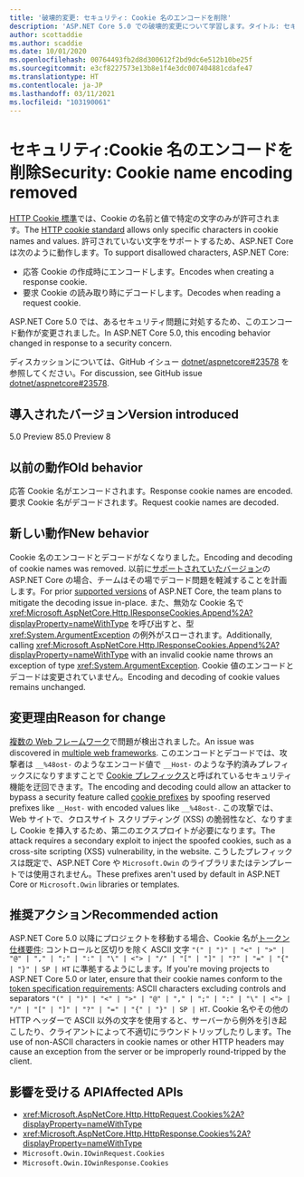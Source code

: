 ```yaml
---
title: '破壊的変更: セキュリティ: Cookie 名のエンコードを削除'
description: 'ASP.NET Core 5.0 での破壊的変更について学習します。タイトル: セキュリティ: Cookie 名のエンコードを削除'
author: scottaddie
ms.author: scaddie
ms.date: 10/01/2020
ms.openlocfilehash: 00764493fb2d8d300612f2bd9dc6e512b10be25f
ms.sourcegitcommit: e3cf8227573e13b8e1f4e3dc007404881cdafe47
ms.translationtype: HT
ms.contentlocale: ja-JP
ms.lasthandoff: 03/11/2021
ms.locfileid: "103190061"
---
```

# <a name="security-cookie-name-encoding-removed"></a><span data-ttu-id="0da92-103">セキュリティ:Cookie 名のエンコードを削除</span><span class="sxs-lookup"><span data-stu-id="0da92-103">Security: Cookie name encoding removed</span></span>

<span data-ttu-id="0da92-104">[HTTP Cookie 標準](https://tools.ietf.org/html/rfc6265#section-4.1.1)では、Cookie の名前と値で特定の文字のみが許可されます。</span><span class="sxs-lookup"><span data-stu-id="0da92-104">The [HTTP cookie standard](https://tools.ietf.org/html/rfc6265#section-4.1.1) allows only specific characters in cookie names and values.</span></span> <span data-ttu-id="0da92-105">許可されていない文字をサポートするため、ASP.NET Core は次のように動作します。</span><span class="sxs-lookup"><span data-stu-id="0da92-105">To support disallowed characters, ASP.NET Core:</span></span>

* <span data-ttu-id="0da92-106">応答 Cookie の作成時にエンコードします。</span><span class="sxs-lookup"><span data-stu-id="0da92-106">Encodes when creating a response cookie.</span></span>
* <span data-ttu-id="0da92-107">要求 Cookie の読み取り時にデコードします。</span><span class="sxs-lookup"><span data-stu-id="0da92-107">Decodes when reading a request cookie.</span></span>

<span data-ttu-id="0da92-108">ASP.NET Core 5.0 では、あるセキュリティ問題に対処するため、このエンコード動作が変更されました。</span><span class="sxs-lookup"><span data-stu-id="0da92-108">In ASP.NET Core 5.0, this encoding behavior changed in response to a security concern.</span></span>

<span data-ttu-id="0da92-109">ディスカッションについては、GitHub イシュー [dotnet/aspnetcore#23578](https://github.com/dotnet/aspnetcore/issues/23578) を参照してください。</span><span class="sxs-lookup"><span data-stu-id="0da92-109">For discussion, see GitHub issue [dotnet/aspnetcore#23578](https://github.com/dotnet/aspnetcore/issues/23578).</span></span>

## <a name="version-introduced"></a><span data-ttu-id="0da92-110">導入されたバージョン</span><span class="sxs-lookup"><span data-stu-id="0da92-110">Version introduced</span></span>

<span data-ttu-id="0da92-111">5.0 Preview 8</span><span class="sxs-lookup"><span data-stu-id="0da92-111">5.0 Preview 8</span></span>

## <a name="old-behavior"></a><span data-ttu-id="0da92-112">以前の動作</span><span class="sxs-lookup"><span data-stu-id="0da92-112">Old behavior</span></span>

<span data-ttu-id="0da92-113">応答 Cookie 名がエンコードされます。</span><span class="sxs-lookup"><span data-stu-id="0da92-113">Response cookie names are encoded.</span></span> <span data-ttu-id="0da92-114">要求 Cookie 名がデコードされます。</span><span class="sxs-lookup"><span data-stu-id="0da92-114">Request cookie names are decoded.</span></span>

## <a name="new-behavior"></a><span data-ttu-id="0da92-115">新しい動作</span><span class="sxs-lookup"><span data-stu-id="0da92-115">New behavior</span></span>

<span data-ttu-id="0da92-116">Cookie 名のエンコードとデコードがなくなりました。</span><span class="sxs-lookup"><span data-stu-id="0da92-116">Encoding and decoding of cookie names was removed.</span></span> <span data-ttu-id="0da92-117">以前に[サポートされていたバージョン](https://dotnet.microsoft.com/platform/support/policy/dotnet-core)の ASP.NET Core の場合、チームはその場でデコード問題を軽減することを計画します。</span><span class="sxs-lookup"><span data-stu-id="0da92-117">For prior [supported versions](https://dotnet.microsoft.com/platform/support/policy/dotnet-core) of ASP.NET Core, the team plans to mitigate the decoding issue in-place.</span></span> <span data-ttu-id="0da92-118">また、無効な Cookie 名で <xref:Microsoft.AspNetCore.Http.IResponseCookies.Append%2A?displayProperty=nameWithType> を呼び出すと、型 <xref:System.ArgumentException> の例外がスローされます。</span><span class="sxs-lookup"><span data-stu-id="0da92-118">Additionally, calling <xref:Microsoft.AspNetCore.Http.IResponseCookies.Append%2A?displayProperty=nameWithType> with an invalid cookie name throws an exception of type <xref:System.ArgumentException>.</span></span> <span data-ttu-id="0da92-119">Cookie 値のエンコードとデコードは変更されていません。</span><span class="sxs-lookup"><span data-stu-id="0da92-119">Encoding and decoding of cookie values remains unchanged.</span></span>

## <a name="reason-for-change"></a><span data-ttu-id="0da92-120">変更理由</span><span class="sxs-lookup"><span data-stu-id="0da92-120">Reason for change</span></span>

<span data-ttu-id="0da92-121">[複数の Web フレームワーク](https://github.com/advisories/GHSA-j6w9-fv6q-3q52)で問題が検出されました。</span><span class="sxs-lookup"><span data-stu-id="0da92-121">An issue was discovered in [multiple web frameworks](https://github.com/advisories/GHSA-j6w9-fv6q-3q52).</span></span> <span data-ttu-id="0da92-122">このエンコードとデコードでは、攻撃者は `__%48ost-` のようなエンコード値で `__Host-` のような予約済みプレフィックスになりすますことで [Cookie プレフィックス](https://tools.ietf.org/html/draft-ietf-httpbis-cookie-prefixes-00)と呼ばれているセキュリティ機能を迂回できます。</span><span class="sxs-lookup"><span data-stu-id="0da92-122">The encoding and decoding could allow an attacker to bypass a security feature called [cookie prefixes](https://tools.ietf.org/html/draft-ietf-httpbis-cookie-prefixes-00) by spoofing reserved prefixes like `__Host-` with encoded values like `__%48ost-`.</span></span> <span data-ttu-id="0da92-123">この攻撃では、Web サイトで、クロスサイト スクリプティング (XSS) の脆弱性など、なりすまし Cookie を挿入するため、第二のエクスプロイトが必要になります。</span><span class="sxs-lookup"><span data-stu-id="0da92-123">The attack requires a secondary exploit to inject the spoofed cookies, such as a cross-site scripting (XSS) vulnerability, in the website.</span></span> <span data-ttu-id="0da92-124">こうしたプレフィックスは既定で、ASP.NET Core や `Microsoft.Owin` のライブラリまたはテンプレートでは使用されません。</span><span class="sxs-lookup"><span data-stu-id="0da92-124">These prefixes aren't used by default in ASP.NET Core or `Microsoft.Owin` libraries or templates.</span></span>

## <a name="recommended-action"></a><span data-ttu-id="0da92-125">推奨アクション</span><span class="sxs-lookup"><span data-stu-id="0da92-125">Recommended action</span></span>

<span data-ttu-id="0da92-126">ASP.NET Core 5.0 以降にプロジェクトを移動する場合、Cookie 名が[トークン仕様要件](https://tools.ietf.org/html/rfc2616#section-2.2): コントロールと区切りを除く ASCII 文字 `"(" | ")" | "<" | ">" | "@" | "," | ";" | ":" | "\" | <"> | "/" | "[" | "]" | "?" | "=" | "{" | "}" | SP | HT` に準拠するようにします。</span><span class="sxs-lookup"><span data-stu-id="0da92-126">If you're moving projects to ASP.NET Core 5.0 or later, ensure that their cookie names conform to the [token specification requirements](https://tools.ietf.org/html/rfc2616#section-2.2): ASCII characters excluding controls and separators `"(" | ")" | "<" | ">" | "@" | "," | ";" | ":" | "\" | <"> | "/" | "[" | "]" | "?" | "=" | "{" | "}" | SP | HT`.</span></span> <span data-ttu-id="0da92-127">Cookie 名やその他の HTTP ヘッダーで ASCII 以外の文字を使用すると、サーバーから例外を引き起こしたり、クライアントによって不適切にラウンドトリップしたりします。</span><span class="sxs-lookup"><span data-stu-id="0da92-127">The use of non-ASCII characters in cookie names or other HTTP headers may cause an exception from the server or be improperly round-tripped by the client.</span></span>

## <a name="affected-apis"></a><span data-ttu-id="0da92-128">影響を受ける API</span><span class="sxs-lookup"><span data-stu-id="0da92-128">Affected APIs</span></span>

- <xref:Microsoft.AspNetCore.Http.HttpRequest.Cookies%2A?displayProperty=nameWithType>
- <xref:Microsoft.AspNetCore.Http.HttpResponse.Cookies%2A?displayProperty=nameWithType>
- `Microsoft.Owin.IOwinRequest.Cookies`
- `Microsoft.Owin.IOwinResponse.Cookies`

<!--

### Category

ASP.NET Core

### Affected APIs

- `Overload:Microsoft.AspNetCore.Http.HttpRequest.Cookies`
- `Overload:Microsoft.AspNetCore.Http.HttpResponse.Cookies`
- `P:Microsoft.Owin.IOwinRequest.Cookies`
- `P:Microsoft.Owin.IOwinResponse.Cookies`

-->
